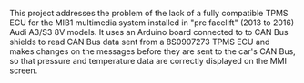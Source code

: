 This project addresses the problem of the lack of a fully compatible TPMS ECU for the MIB1 multimedia system installed in "pre facelift" (2013 to 2016) Audi A3/S3 8V models. It uses an Arduino board connected to to CAN Bus shields to read CAN Bus data sent from a  8S0907273 TPMS ECU and makes changes on the messages before they are sent to the car's CAN Bus, so that pressure and temperature data are correctly displayed on the MMI screen.
